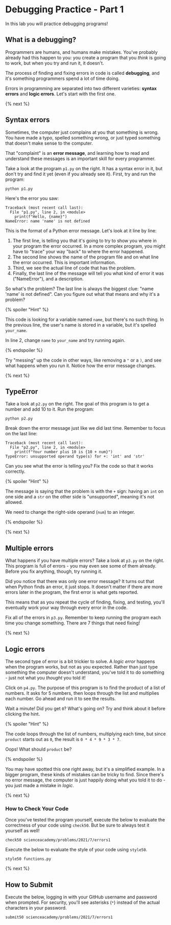# Debugging Practice - Part 1

In this lab you will practice debugging programs!

## What is a debugging?

Programmers are humans, and humans make mistakes. You've probably already had this happen to you: you create a program that you *think* is going to work, but when you try and run it, it doesn't.

The process of finding and fixing errors in code is called **debugging**, and it's something programmers spend a lot of time doing.

Errors in programming are separated into two different varieties: **syntax errors** and **logic errors**. Let's start with the first one.

{% next %}

## Syntax errors

Sometimes, the computer just complains at you that something is wrong. You have made a typo, spelled something wrong, or just typed something that doesn't make sense to the computer.

That "complaint" is an **error message**, and learning how to read and understand these messages is an important skill for every programmer.

Take a look at the program `p1.py` on the right. It has a syntax error in it, but don't try and find it yet (even if you already see it). First, try and run the program:

```
python p1.py
```

Here's the error you saw:

```
Traceback (most recent call last):
  File "p1.py", line 2, in <module>
    print(f"Hello, {name}")
NameError: name 'name' is not defined
```

This is the format of a Python error message. Let's look at it line by line:

1. The first line, is telling you that it's going to try to show you where in your program the error occurred. In a more complex program, you might have to "trace" your way "back" to where the error happened.
1. The second line shows the name of the program file and on what line the error occurred. This is important information.
1. Third, we see the actual line of code that has the problem.
1. Finally, the last line of the message will tell you what kind of error it was ("NameError"), and a description.

So what's the problem? The last line is always the biggest clue: "name 'name' is not defined". Can you figure out what that means and why it's a problem?

{% spoiler "Hint" %}

This code is looking for a variable named `name`, but there's no such thing. In the previous line, the user's name is stored in a variable, but it's spelled `your_name`.

In line 2, change `name` to `your_name` and try running again.

{% endspoiler %}

Try "messing" up the code in other ways, like removing a `"` or a `)`, and see what happens when you run it. Notice how the error message changes.

{% next %}

## TypeError

Take a look at `p2.py` on the right. The goal of this program is to get a number and add 10 to it. Run the program:

```
python p2.py
```

Break down the error message just like we did last time. Remember to focus on the last line:

```
Traceback (most recent call last):
  File "p2.py", line 2, in <module>
    print(f"Your number plus 10 is {10 + num}")
TypeError: unsupported operand type(s) for +: 'int' and 'str'
```

Can you see what the error is telling you? Fix the code so that it works correctly.

{% spoiler "Hint" %}

The message is saying that the problem is with the `+` sign: having an `int` on one side and a `str` on the other side is "unsupported", meaning it's not allowed.

We need to change the right-side operand (`num`) to an integer.

{% endspoiler %}

{% next %}

## Multiple errors

What happens if you have multiple errors? Take a look at `p3.py` on the right. This program is full of errors - you may even see some of them already. Before you fix anything, though, try running it.

Did you notice that there was only one error message? It turns out that when Python finds an error, it just stops. It doesn't matter if there are more errors later in the program, the first error is what gets reported.

This means that as you repeat the cycle of finding, fixing, and testing, you'll eventually work your way through every error in the code.

Fix all of the errors in `p3.py`. Remember to keep running the program each time you change something. There are 7 things that need fixing!

{% next %}

## Logic errors

The second type of error is a bit trickier to solve. A *logic error* happens when the program works, but not as you expected. Rather than just type something the computer doesn't understand, you've told it to do something - just not what you *thought* you told it!

Click on `p4.py`. The purpose of this program is to find the product of a list of numbers. It asks for 5 numbers, then loops through the list and multiplies each number. Go ahead and run it to see the results.

Wait a minute! Did you get `0`? What's going on? Try and think about it before clicking the hint.

{% spoiler "Hint" %}

The code loops through the list of numbers, multiplying each time, but since `product` starts out as `0`, the result is `0 * 4 * 9 * 3 * 7`.

Oops! What should `product` be?

{% endspoiler %}

You may have spotted this one right away, but it's a simplified example. In a bigger program, these kinds of mistakes can be tricky to find. Since there's no error message, the computer is just happily doing what you told it to do - you just made a mistake in *logic*.

{% next %}

### How to Check Your Code

Once you've tested the program yourself, execute the below to evaluate the correctness of your code using `check50`. But be sure to always test it yourself as well!

```
check50 scienceacademy/problems/2021/7/errors1
```

Execute the below to evaluate the style of your code using `style50`.

```
style50 functions.py
```

{% next %}

## How to Submit

Execute the below, logging in with your GitHub username and password when prompted. For security, you'll see asterisks (`*`) instead of the actual characters in your password.

```
submit50 scienceacademy/problems/2021/7/errors1
```



